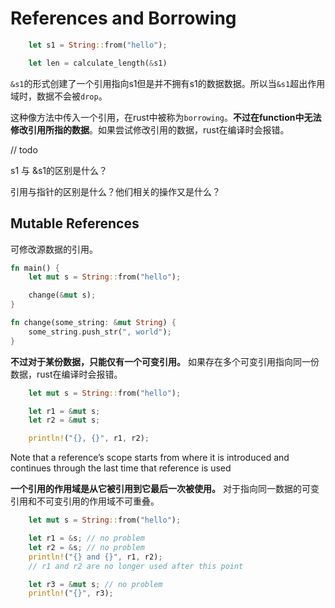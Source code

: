 # References and Borrowing

```rust
    let s1 = String::from("hello");

    let len = calculate_length(&s1)
```

`&s1`的形式创建了一个引用指向s1但是并不拥有s1的数据数据。所以当`&s1`超出作用域时，数据不会被`drop`。

这种像方法中传入一个引用，在rust中被称为`borrowing`。__不过在function中无法修改引用所指的数据__。如果尝试修改引用的数据，rust在编译时会报错。

// todo

s1 与 &s1的区别是什么？

引用与指针的区别是什么？他们相关的操作又是什么？

## Mutable References

可修改源数据的引用。

```rust
fn main() {
    let mut s = String::from("hello");

    change(&mut s);
}

fn change(some_string: &mut String) {
    some_string.push_str(", world");
}
```

__不过对于某份数据，只能仅有一个可变引用。__ 如果存在多个可变引用指向同一份数据，rust在编译时会报错。

```rust
    let mut s = String::from("hello");

    let r1 = &mut s;
    let r2 = &mut s;

    println!("{}, {}", r1, r2);
```

Note that a reference’s scope starts from where it is introduced and continues through the last time that reference is used

__一个引用的作用域是从它被引用到它最后一次被使用。__ 对于指向同一数据的可变引用和不可变引用的作用域不可重叠。

```rust
    let mut s = String::from("hello");

    let r1 = &s; // no problem
    let r2 = &s; // no problem
    println!("{} and {}", r1, r2);
    // r1 and r2 are no longer used after this point

    let r3 = &mut s; // no problem
    println!("{}", r3);
```


